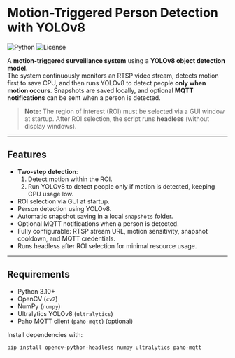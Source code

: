 # Motion-Triggered Person Detection with YOLOv8

![Python](https://img.shields.io/badge/python-3.10+-blue)
![License](https://img.shields.io/badge/license-MIT-green)

A **motion-triggered surveillance system** using a **YOLOv8 object detection model**.  
The system continuously monitors an RTSP video stream, detects motion first to save CPU, and then runs YOLOv8 to detect people **only when motion occurs**. Snapshots are saved locally, and optional **MQTT notifications** can be sent when a person is detected.

> **Note:** The region of interest (ROI) must be selected via a GUI window at startup. After ROI selection, the script runs **headless** (without display windows).

---

## Features

- **Two-step detection**:
  1. Detect motion within the ROI.
  2. Run YOLOv8 to detect people only if motion is detected, keeping CPU usage low.
- ROI selection via GUI at startup.
- Person detection using YOLOv8.
- Automatic snapshot saving in a local `snapshots` folder.
- Optional MQTT notifications when a person is detected.
- Fully configurable: RTSP stream URL, motion sensitivity, snapshot cooldown, and MQTT credentials.
- Runs headless after ROI selection for minimal resource usage.

---

## Requirements

- Python 3.10+  
- OpenCV (`cv2`)  
- NumPy (`numpy`)  
- Ultralytics YOLOv8 (`ultralytics`)  
- Paho MQTT client (`paho-mqtt`) (optional)

Install dependencies with:

```bash
pip install opencv-python-headless numpy ultralytics paho-mqtt

